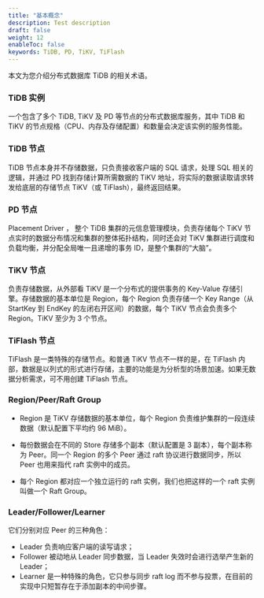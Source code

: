 ```yaml
---
title: "基本概念"
description: Test description
draft: false
weight: 12
enableToc: false
keywords: TiDB, PD, TiKV, TiFlash
---
```


本文为您介绍分布式数据库 TiDB 的相关术语。

### TiDB 实例

一个包含了多个 TiDB, TiKV 及 PD 等节点的分布式数据库服务，其中 TiDB 和 TiKV 的节点规格（CPU、内存及存储配置）和数量会决定该实例的服务性能。

### TiDB 节点

TiDB 节点本身并不存储数据，只负责接收客户端的 SQL 请求，处理 SQL 相关的逻辑，并通过 PD 找到存储计算所需数据的 TiKV 地址，将实际的数据读取请求转发给底层的存储节点 TiKV（或 TiFlash），最终返回结果。

### PD 节点

Placement Driver ， 整个 TiDB 集群的元信息管理模块，负责存储每个 TiKV 节点实时的数据分布情况和集群的整体拓扑结构，同时还会对 TiKV 集群进行调度和负载均衡，并分配全局唯一且递增的事务 ID，是整个集群的“大脑”。

### TiKV 节点

负责存储数据，从外部看 TiKV 是一个分布式的提供事务的 Key-Value 存储引擎。存储数据的基本单位是 Region，每个 Region 负责存储一个 Key Range（从 StartKey 到 EndKey 的左闭右开区间）的数据，每个 TiKV 节点会负责多个 Region。TiKV 至少为 3 个节点。

### TiFlash 节点

TiFlash 是一类特殊的存储节点。和普通 TiKV 节点不一样的是，在 TiFlash 内部，数据是以列式的形式进行存储，主要的功能是为分析型的场景加速。如果无数据分析需求，可不用创建 TiFlash 节点。

### Region/Peer/Raft Group

- Region 是 TiKV 存储数据的基本单位，每个 Region 负责维护集群的一段连续数据（默认配置下平均约 96 MiB）。

- 每份数据会在不同的 Store 存储多个副本（默认配置是 3 副本），每个副本称为 Peer。同一个 Region 的多个 Peer 通过 raft 协议进行数据同步，所以 Peer 也用来指代 raft 实例中的成员。

- 每个 Region 都对应一个独立运行的 raft 实例，我们也把这样的一个 raft 实例叫做一个 Raft Group。

### Leader/Follower/Learner

它们分别对应 Peer 的三种角色：

-  Leader 负责响应客户端的读写请求；
- Follower 被动地从 Leader 同步数据，当 Leader 失效时会进行选举产生新的 Leader；
- Learner 是一种特殊的角色，它只参与同步 raft log 而不参与投票，在目前的实现中只短暂存在于添加副本的中间步骤。


